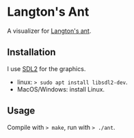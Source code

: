 # Langton's Ant

A visualizer for [Langton's ant](https://www.wikiwand.com/en/Langton's_ant).

## Installation

I use [SDL2](https://www.libsdl.org/) for the graphics.

- linux: `> sudo apt install libsdl2-dev`.
- MacOS/Windows: install Linux.

## Usage

Compile with `> make`, run with `> ./ant`.
